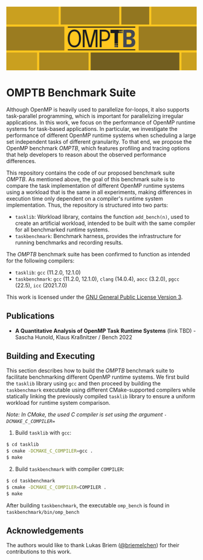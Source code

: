 ![OMTB Banner](./.github/omtb_banner_bo.png)

# OMPTB Benchmark Suite

Although OpenMP is heavily used to parallelize for-loops, it also supports
task-parallel programming, which is important for parallelizing irregular
applications. In this work, we focus on the performance of OpenMP runtime
systems for task-based applications. In particular, we investigate the
performance of different OpenMP runtime systems when scheduling a large set
independent tasks of different granularity. To that end, we propose the OpenMP
benchmark *OMPTB*, which features profiling and tracing options that help developers to
reason about the observed performance differences.  

This repository contains the code of our proposed benchmark suite *OMPTB*.  As
mentioned above, the goal of this benchmark suite is to compare the task
implementation of different OpenMP runtime systems using a workload that is the
same in all experiments, making differences in execution time only dependent on
a compiler's runtime system implementation. Thus, the repository is structured
into two parts:
- `tasklib`: Workload library, contains the function `add_bench(n)`, used to create an artificial workload, intended to be built with the same compiler for all benchmarked runtime systems.
- `taskbenchmark`: Benchmark harness, provides the infrastructure for running benchmarks and recording results.

The *OMPTB* benchmark suite has been confirmed to function as intended for the following compilers:
- `tasklib`: `gcc` (11.2.0, 12.1.0)
- `taskbenchmark`: `gcc` (11.2.0, 12.1.0), `clang` (14.0.4), `aocc` (3.2.0), `pgcc` (22.5), `icc` (2021.7.0)

This work is licensed under the [GNU General Public License Version 3](https://www.gnu.org/licenses/gpl-3.0.html).

## Publications

- **A Quantitative Analysis of OpenMP Task Runtime Systems** (link TBD) - Sascha Hunold, Klaus Kraßnitzer / Bench 2022 


## Building and Executing

This section describes how to build the *OMPTB* benchmark suite to facilitate
benchmarking different OpenMP runtime systems. We first build the `tasklib`
library using `gcc` and then proceed by building the `taskbenchmark` executable
using different CMake-supported compilers while statically linking the
previously compiled `tasklib` library to ensure a uniform workload for runtime
system comparison.

_Note: In CMake, the used C compiler is set using the argument `-DCMAKE_C_COMPILER=`_

1. Build `tasklib` with `gcc`:

```bash
$ cd tasklib
$ cmake -DCMAKE_C_COMPILER=gcc .
$ make
```

2. Build `taskbenchmark` with compiler `COMPILER`:


```bash
$ cd taskbenchmark
$ cmake -DCMAKE_C_COMPILER=COMPILER .
$ make
```

After building `taskbenchmark`, the executable `omp_bench` is found in `taskbenchmark/bin/omp_bench`

## Acknowledgements

The authors would like to thank Lukas Briem ([@briemelchen](https://github.com/briemelchen)) for their contributions to this work.
